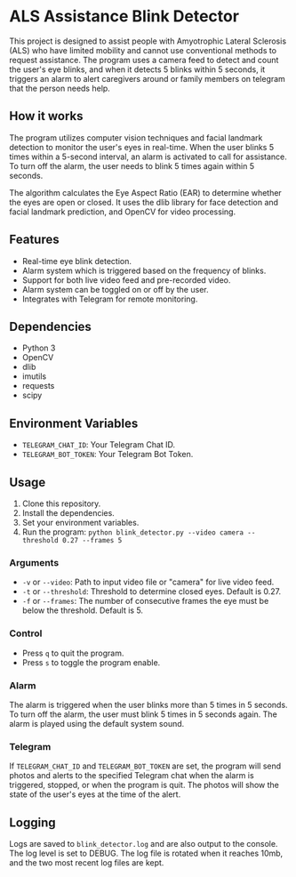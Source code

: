 # ALS Assistance Blink Detector

This project is designed to assist people with Amyotrophic Lateral Sclerosis (ALS) who have limited mobility and cannot use conventional methods to request assistance. The program uses a camera feed to detect and count the user's eye blinks, and when it detects 5 blinks within 5 seconds, it triggers an alarm to alert caregivers around or family members on telegram that the person needs help.

## How it works

The program utilizes computer vision techniques and facial landmark detection to monitor the user's eyes in real-time. When the user blinks 5 times within a 5-second interval, an alarm is activated to call for assistance. To turn off the alarm, the user needs to blink 5 times again within 5 seconds.

The algorithm calculates the Eye Aspect Ratio (EAR) to determine whether the eyes are open or closed. It uses the dlib library for face detection and facial landmark prediction, and OpenCV for video processing.

## Features

- Real-time eye blink detection.
- Alarm system which is triggered based on the frequency of blinks.
- Support for both live video feed and pre-recorded video.
- Alarm system can be toggled on or off by the user.
- Integrates with Telegram for remote monitoring.

## Dependencies

- Python 3
- OpenCV
- dlib
- imutils
- requests
- scipy

## Environment Variables

- `TELEGRAM_CHAT_ID`: Your Telegram Chat ID.
- `TELEGRAM_BOT_TOKEN`: Your Telegram Bot Token.

## Usage

1. Clone this repository.
2. Install the dependencies.
3. Set your environment variables.
4. Run the program: `python blink_detector.py --video camera --threshold 0.27 --frames 5`

### Arguments

- `-v` or `--video`: Path to input video file or "camera" for live video feed.
- `-t` or `--threshold`: Threshold to determine closed eyes. Default is 0.27.
- `-f` or `--frames`: The number of consecutive frames the eye must be below the threshold. Default is 5.

### Control

- Press `q` to quit the program.
- Press `s` to toggle the program enable.

### Alarm

The alarm is triggered when the user blinks more than 5 times in 5 seconds. To turn off the alarm, the user must blink 5 times in 5 seconds again. The alarm is played using the default system sound.

### Telegram

If `TELEGRAM_CHAT_ID` and `TELEGRAM_BOT_TOKEN` are set, the program will send photos and alerts to the specified Telegram chat when the alarm is triggered, stopped, or when the program is quit. The photos will show the state of the user's eyes at the time of the alert.

## Logging

Logs are saved to `blink_detector.log` and are also output to the console. The log level is set to DEBUG. The log file is rotated when it reaches 10mb, and the two most recent log files are kept.

